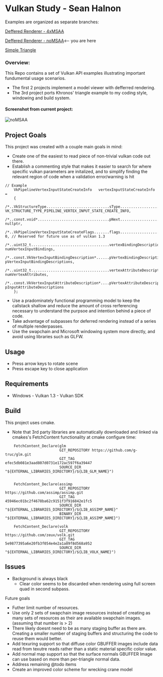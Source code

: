 # Vulkan Study - Sean Halnon
Examples are organized as separate branches:

[Deffered Renderer - 4xMSAA](https://github.com/Shalnon/StudyingVulkan/tree/DeferredRendering_4xMSAA "Deffered Renderer - 4xMSAA")


[Deffered Renderer - noMSAA](https://github.com/Shalnon/StudyingVulkan/tree/Deffered_Renderer_noMSAA "Deffered Renderer - noMSAA")<-- you are here

[Simple Triangle](https://github.com/Shalnon/StudyingVulkan/tree/simpleTriangle "Simple Triangle")

### Overview:
  This Repo contains a set of Vulkan API examples illustrating important fundumental usage scenarios.
  * The first 2 projects implement a model viewer with defferred rendering.
  * The 3rd project ports Khronos' triangle example to my coding style, windowing and build system.
 
 #### Screenshot from current project:
![noMSAA](https://drive.google.com/uc?export=view&id=1hPElVwnk3XIISojolso9oGK2WCieFvp1)
 
## Project Goals
This project was created with a couple main goals in mind:
   * Create one of the easiest to read piece of non-trivial vulkan code out there.
   * Establish a commenting style that makes it easier to search for where specific vulkan parameters are initalized, and to simplify finding the relevant region of code when a validation error/warning is hit

```
// Example
    VkPipelineVertexInputStateCreateInfo   vertexInputStateCreateInfo =
    {
       /*..VkStructureType.............................sType.............................*/ VK_STRUCTURE_TYPE_PIPELINE_VERTEX_INPUT_STATE_CREATE_INFO,
       /*..const.void*.................................pNext.............................*/ nullptr,
       /*..VkPipelineVertexInputStateCreateFlags.......flags.............................*/ 0, // Reserved for future use as of vulkan 1.3
       /*..uint32_t....................................vertexBindingDescriptionCount.....*/ numVertexInputBindings,
       /*..const.VkVertexInputBindingDescription*......pVertexBindingDescriptions........*/ pVertexInputBindingDescriptions,
       /*..uint32_t....................................vertexAttributeDescriptionCount...*/ numVertexAttributes,
       /*..const.VkVertexInputAttributeDescription*....pVertexAttributeDescriptions......*/ pInputAttributeDescriptions
    };
```
   * Use a pradominately functional programming model to keep the callstack shallow and reduce the amount of cross rerferencing necessary to understand the purpsoe and intention behind a piece of code.
   * Take advantage of subpasses for deferred rendering instead of a series of multiple renderpasses.
   * Use the swapchain and Microsoft windowing system more directly, and avoid using libraries such as GLFW.

## Usage
   - Press arrow keys to rotate scene
   - Press escape key to close application

## Requirements
   - Windows
	- Vulkan 1.3
	- Vulkan SDK

## Build
   This project uses cmake.

* Note that 3rd party libraries are automatically downloaded and linked via cmakes's FetchContent functionality at cmake configure time:
```
	FetchContent_Declare(glm
	                     GIT_REPOSITORY https://github.com/g-truc/glm.git
	                     GIT_TAG efec5db081e3aad807d0731e172ac597f6a39447
	                     SOURCE_DIR "${EXTERNAL_LIBRARIES_DIRECTORY}/${LIB_GLM_NAME}")
	
	
	FetchContent_Declare(assimp
	                     GIT_REPOSITORY https://github.com/assimp/assimp.git
	                     GIT_TAG 45946ec01bc2f4678ba62c9151f3f916842e1fc5
	                     SOURCE_DIR "${EXTERNAL_LIBRARIES_DIRECTORY}/${LIB_ASSIMP_NAME}"
	                     BINARY_DIR "${EXTERNAL_LIBRARIES_DIRECTORY}/${LIB_ASSIMP_NAME}")
	
	FetchContent_Declare(volk
	                     GIT_REPOSITORY https://github.com/zeux/volk.git
	                     GIT_TAG 5e9877395a6e20fb3f054e4e2a1a89f8d568a952
	                     SOURCE_DIR "${EXTERNAL_LIBRARIES_DIRECTORY}/${LIB_VOLK_NAME}")
```

## Issues
   * Background is always black
      * Clear color seems to be discarded when rendering using full screen quad in second subpass.

Future goals
  * Futher limit number of resources.
   * Use only 2 sets of swapchain image resources instead of creating as many sets of resources as their are available swapchain images. (assuming that number is > 2)
   * There likely doesnt need to be as many staging buffer as there are. Creating a smaller number of staging buffers and structuring the code to reuse them would better.
  * Add texuring support so that diffuse color GBUFFER images include data read from texutre reads rather than a static material specific color value.
  * Add normal map support so that the surface normals GBUFFER Image can use based on more than per-triangle normal data.
  * Address remaining @todo items
  * Create an improved color scheme for wrecking crane model
